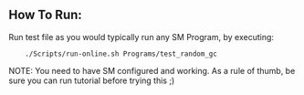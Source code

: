 ## How To Run:
Run test file as you would typically run any SM Program, by executing:
```
    ./Scripts/run-online.sh Programs/test_random_gc
```

NOTE: You need to have SM configured and working. As a rule of thumb, be sure you can run tutorial before trying this ;)
